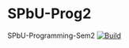 # SPbU-Prog2
SPbU-Programming-Sem2
[![Build](https://github.com/GolrovKirill/SPbU-Prog2/actions/workflows/ci.yml/badge.svg?branch=Test-CI&event=push)](https://github.com/GolrovKirill/SPbU-Prog2/actions/workflows/ci.yml)
